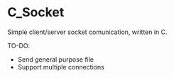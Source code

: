 # C_Socket

Simple client/server socket comunication, written in C.

TO-DO:
* Send general purpose file
* Support multiple connections
